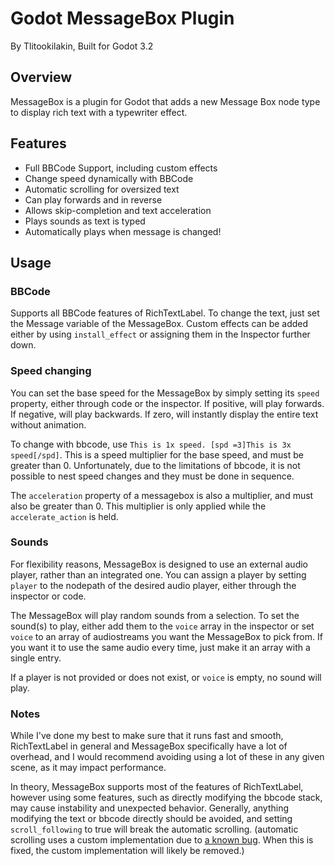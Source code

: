 # Godot MessageBox Plugin
By Tlitookilakin, Built for Godot 3.2

## Overview
MessageBox is a plugin for Godot that adds a new Message Box node type to display rich text with a typewriter effect.

## Features
* Full BBCode Support, including custom effects
* Change speed dynamically with BBCode
* Automatic scrolling for oversized text
* Can play forwards and in reverse
* Allows skip-completion and text acceleration
* Plays sounds as text is typed
* Automatically plays when message is changed!

## Usage

### BBCode
Supports all BBCode features of RichTextLabel. To change the text, just set the Message variable of the MessageBox. Custom effects can be added either by using `install_effect` or assigning them in the Inspector further down.

### Speed changing
You can set the base speed for the MessageBox by simply setting its `speed` property, either through code or the inspector. If positive, will play forwards. If negative, will play backwards. If zero, will instantly display the entire text without animation.

To change with bbcode, use `This is 1x speed. [spd =3]This is 3x speed[/spd]`. This is a speed multiplier for the base speed, and must be greater than 0. Unfortunately, due to the limitations of bbcode, it is not possible to nest speed changes and they must be done in sequence.

The `acceleration` property of a messagebox is also a multiplier, and must also be greater than 0. This multiplier is only applied while the `accelerate_action` is held.

### Sounds
For flexibility reasons, MessageBox is designed to use an external audio player, rather than an integrated one. You can assign a player by setting `player` to the nodepath of the desired audio player, either through the inspector or code.

The MessageBox will play random sounds from a selection. To set the sound(s) to play, either add them to the `voice` array in the inspector or set `voice` to an array of audiostreams you want the MessageBox to pick from. If you want it to use the same audio every time, just make it an array with a single entry.

If a player is not provided or does not exist, or `voice` is empty, no sound will play.

### Notes
While I've done my best to make sure that it runs fast and smooth, RichTextLabel in general and MessageBox specifically have a lot of overhead, and I would recommend avoiding using a lot of these in any given scene, as it may impact performance.

In theory, MessageBox supports most of the features of RichTextLabel, however using some features, such as directly modifying the bbcode stack, may cause instability and unexpected behavior. Generally, anything modifying the text or bbcode directly should be avoided, and setting `scroll_following` to true will break the automatic scrolling. (automatic scrolling uses a custom implementation due to [a known bug](https://github.com/godotengine/godot/issues/37720). When this is fixed, the custom implementation will likely be removed.)
